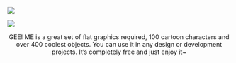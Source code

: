 ![](https://ph-files.imgix.net/fad58a35-1cda-46dc-bf0f-f294e3f9993c?auto=format&auto=compress&codec=mozjpeg&cs=strip&w=635&h=380&fit=max&dpr=2)

![](https://ph-files.imgix.net/e25ea254-1e23-4ce8-871c-05191ab8fd8a?auto=format&auto=compress&codec=mozjpeg&cs=strip&w=635&h=380&fit=max&dpr=2)

<p align="center" width="420">GEE! ME is a great set of flat graphics required, 100 cartoon characters and over 400 coolest objects. You can use it in any design or development projects. It’s completely free and just enjoy it~</p>

